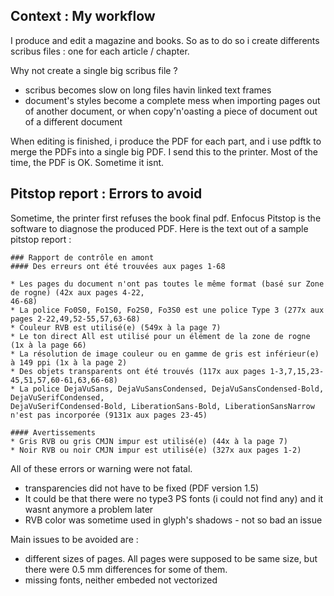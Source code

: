 ## Context : My workflow

I produce and edit a magazine and books. 
So as to do so i create differents scribus files : one for each article / chapter.

Why not create a single big scribus file ? 
* scribus becomes slow on long files havin linked text frames 
* document's styles become a complete mess when importing pages out of another document, or when copy'n'oasting a piece of document out of a different document

When editing is finished, i produce the PDF for each part, and i use pdftk to merge the PDFs into a single big PDF.
I send this to the printer. Most of the time, the PDF is OK. 
Sometime it isnt.

## Pitstop report : Errors to avoid

Sometime, the printer first refuses the book final pdf.
Enfocus Pitstop is the software to diagnose the produced PDF.
Here is the text out of a sample pitstop report :

```
### Rapport de contrôle en amont
#### Des erreurs ont été trouvées aux pages 1-68

* Les pages du document n'ont pas toutes le même format (basé sur Zone de rogne) (42x aux pages 4-22,
46-68)
* La police Fo0S0, Fo1S0, Fo2S0, Fo3S0 est une police Type 3 (277x aux pages 2-22,49,52-55,57,63-68)
* Couleur RVB est utilisé(e) (549x à la page 7)
* Le ton direct All est utilisé pour un élément de la zone de rogne (1x à la page 66)
* La résolution de image couleur ou en gamme de gris est inférieur(e) à 149 ppi (1x à la page 2)
* Des objets transparents ont été trouvés (117x aux pages 1-3,7,15,23-45,51,57,60-61,63,66-68)
* La police DejaVuSans, DejaVuSansCondensed, DejaVuSansCondensed-Bold, DejaVuSerifCondensed,
DejaVuSerifCondensed-Bold, LiberationSans-Bold, LiberationSansNarrow n'est pas incorporée (9131x aux pages 23-45)

#### Avertissements
* Gris RVB ou gris CMJN impur est utilisé(e) (44x à la page 7)
* Noir RVB ou noir CMJN impur est utilisé(e) (327x aux pages 1-2)
```

All of these errors or warning were not fatal.
* transparencies did not have to be fixed (PDF version 1.5)
* It could be that there were no type3 PS fonts (i could not find any) and it wasnt anymore a problem later
* RVB color was sometime used in glyph's shadows - not so bad an issue

Main issues to be avoided are :
* different sizes of pages. All pages were supposed to be same size, but there were 0.5 mm differences for some of them.
* missing fonts, neither embeded not vectorized

